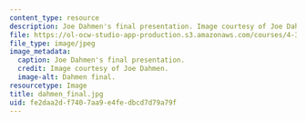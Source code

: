 ```yaml
---
content_type: resource
description: Joe Dahmen's final presentation. Image courtesy of Joe Dahmen.
file: https://ol-ocw-studio-app-production.s3.amazonaws.com/courses/4-370-interrogative-design-workshop-fall-2005/fe2daa2df7407aa9e4fedbcd7d79a79f_dahmen_final.jpg
file_type: image/jpeg
image_metadata:
  caption: Joe Dahmen's final presentation.
  credit: Image courtesy of Joe Dahmen.
  image-alt: Dahmen final.
resourcetype: Image
title: dahmen_final.jpg
uid: fe2daa2d-f740-7aa9-e4fe-dbcd7d79a79f
---
```

